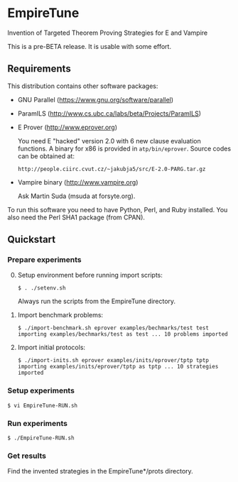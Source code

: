 # EmpireTune
Invention of Targeted Theorem Proving Strategies for E and Vampire

This is a pre-BETA release.  It is usable with some effort.

## Requirements

This distribution contains other software packages:

* GNU Parallel (https://www.gnu.org/software/parallel)
* ParamILS (http://www.cs.ubc.ca/labs/beta/Projects/ParamILS)
* E Prover (http://www.eprover.org) 
   
   You need E "hacked" version 2.0 with 6 new clause evaluation functions.
   A binary for x86 is provided in `atp/bin/eprover`.  Source codes can be
   obtained at:
   
      http://people.ciirc.cvut.cz/~jakubja5/src/E-2.0-PARG.tar.gz
* Vampire binary (http://www.vampire.org)
   
   Ask Martin Suda (msuda at forsyte.org).
   


To run this software you need to have Python, Perl, and Ruby installed.
You also need the Perl SHA1 package (from CPAN).

## Quickstart

### Prepare experiments

0. Setup environment before running import scripts:
   
   ```
   $ . ./setenv.sh
   ```
   Always run the scripts from the EmpireTune directory.

1. Import benchmark problems:

   ```
   $ ./import-benchmark.sh eprover examples/bechmarks/test test  
   importing examples/bechmarks/test as test ... 10 problems imported
   ```

2. Import initial protocols:

   ```
   $ ./import-inits.sh eprover examples/inits/eprover/tptp tptp
   importing examples/inits/eprover/tptp as tptp ... 10 strategies imported
   ```

### Setup experiments

   ```
   $ vi EmpireTune-RUN.sh
   ```

### Run experiments

   ```
   $ ./EmpireTune-RUN.sh
   ```

### Get results 

   Find the invented strategies in the EmpireTune*/prots directory.

